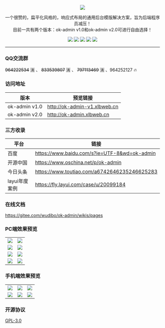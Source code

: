 <p align="center">
    <img src="https://images.gitee.com/uploads/images/2020/0104/191351_cded9f44_1152471.png"/>
    <p align="center">
        一个很赞的，扁平化风格的，响应式布局的通用后台模版解决方案，旨为后端程序员减压！
        <br/>
        目前一共有两个版本：ok-admin v1.0和ok-admin v2.0可进行自由选择！
    </p>
    <p align="center">
        <img src="https://img.shields.io/badge/layui-2.5.5-brightgreen.svg">
        <img src="https://img.shields.io/badge/zTree-3.5.40-brightgreen.svg">
        <img src="https://img.shields.io/badge/NProgress-0.2.0-brightgreen.svg">
        <img src="https://img.shields.io/badge/ECharts-2.0-brightgreen.svg">
        <img src="https://img.shields.io/badge/Animate.css-3.7.0-brightgreen.svg">
    </p>
</p>

---

### QQ交流群

~~964222534~~ 🈵️ 、 ~~833539807~~ 🈵️ 、 ~~797113469~~ 🈵️ 、964252127 🔥

### 访问地址

| 版本 | 预览链接 |
| ---- | ---- |
| ok-admin v1.0 | http://ok-admin-v1.xlbweb.cn |
| ok-admin v2.0  | http://ok-admin.xlbweb.cn |

### 三方收录

| 平台 | 链接 |
| ---- | ---- |
| 百度 | https://www.baidu.com/s?ie=UTF-8&wd=ok-admin |
| 开源中国 | https://www.oschina.net/p/ok-admin |
| 今日头条 | https://www.toutiao.com/a6742646235246625283 |
| layui年度案例 | https://fly.layui.com/case/u/20099184 |

### 在线文档

https://gitee.com/wudibo/ok-admin/wikis/pages

### PC端效果预览

<table>
    <tr>
        <td><img src="https://images.gitee.com/uploads/images/2019/0928/133150_4f541d2e_1152471.png"/></td>
        <td><img src="https://images.gitee.com/uploads/images/2019/0928/133215_c28c2f78_1152471.png"/></td>
    </tr>
    <tr>
        <td><img src="https://images.gitee.com/uploads/images/2019/0928/133254_6bfb7575_1152471.png"/></td>
        <td><img src="https://images.gitee.com/uploads/images/2019/0928/133314_6bb0b726_1152471.png"/></td>
    </tr>
    <tr>
        <td><img src="https://images.gitee.com/uploads/images/2019/0928/133347_eb37eb95_1152471.png"/></td>
        <td><img src="https://images.gitee.com/uploads/images/2019/0928/133414_848c2992_1152471.png"/></td>
    </tr>
    <tr>
        <td><img src="https://images.gitee.com/uploads/images/2019/0928/133443_1b312757_1152471.png"/></td>
        <td><img src="https://images.gitee.com/uploads/images/2019/1219/111615_7c4b35bd_1152471.png"/></td>
    </tr>
</table>

### 手机端效果预览

<table>
    <tr>
        <td><img src="https://images.gitee.com/uploads/images/2019/0928/133918_d3f06692_1152471.png"/></td>
        <td><img src="https://images.gitee.com/uploads/images/2019/0928/133958_d693ec3d_1152471.png"/></td>
        <td><img src="https://images.gitee.com/uploads/images/2019/0928/134037_044ce556_1152471.png"/></td>
    </tr>
    <tr>
        <td><img src="https://images.gitee.com/uploads/images/2019/0928/134101_88527de9_1152471.png"/></td>
        <td><img src="https://images.gitee.com/uploads/images/2019/0928/134122_9505f727_1152471.png"/></td>
        <td><img src="https://images.gitee.com/uploads/images/2019/0928/140051_e8dc01fa_1152471.png"/></td>
    </tr>
</table>

### 开源协议

[GPL-3.0](https://github.com/bobi1234/ok-admin/blob/master/LICENSE)

